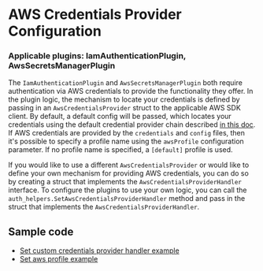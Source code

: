 # AWS Credentials Provider Configuration

### Applicable plugins: IamAuthenticationPlugin, AwsSecretsManagerPlugin

The `IamAuthenticationPlugin` and `AwsSecretsManagerPlugin` both require authentication via AWS credentials to provide the functionality they offer. In the plugin logic, the mechanism to locate your credentials is defined by passing in an `AwsCredentialsProvider` struct to the applicable AWS SDK client. By default, a default config will be passed, which locates your credentials using the default credential provider chain described [in this doc](https://docs.aws.amazon.com/sdk-for-go/v2/developer-guide/configure-gosdk.html#specifying-credentials). If AWS credentials are provided by the `credentials` and `config` files, then it's possible to specify a profile name using the `awsProfile` configuration parameter. If no profile name is specified, a `[default]` profile is used.

If you would like to use a different `AwsCredentialsProvider` or would like to define your own mechanism for providing AWS credentials, you can do so by creating a struct that implements the `AwsCredentialsProviderHandler` interface. To configure the plugins to use your own logic, you can call the `auth_helpers.SetAwsCredentialsProviderHandler` method and pass in the struct that implements the `AwsCredentialsProviderHandler`.

## Sample code
- [Set custom credentials provider handler example](../../examples/aws_credentials_provider_handler_example.go)
- [Set aws profile example](../../examples/aws_profile_example.go)